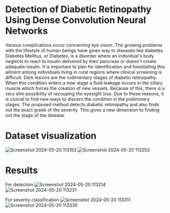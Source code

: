 # Detection of Diabetic Retinopathy Using Dense Convolution Neural Networks
Various complications occur concerning eye vision. The growing problems with the lifestyle of human beings have given way to diseases like diabetes. Diabetes Mellitus, or Diabetes, is a disorder where an individual's body neglects to react to insulin delivered by their pancreas or doesn't create adequate insulin. It is important to plan for identification and forestalling this ailment among individuals living in rural regions where clinical screening is difficult. Dark lesions are the rudimentary stages of diabetic retinopathy. When this condition enters a new stage a fluid leakage occurs in the ciliary muscle which forces the creation of new vessels. Because of this, there is a very slim possibility of recouping the eyesight loss. Due to these reasons, it is crucial to find new ways to discern the condition in the preliminary stages. The proposed method detects diabetic retinopathy and also finds out the exact grade of the severity. This gives a new dimension to finding out the stage of the disease.
# Dataset visualization
![Screenshot 2024-05-20 113153](https://github.com/Akshil399/Detection-of-Diabetic-Retinopathy-Using-Dense-Convolution-Neural-Networks/assets/154296041/96971e14-c013-4854-a8fc-caa24b9695aa)
![Screenshot 2024-05-20 113253](https://github.com/Akshil399/Detection-of-Diabetic-Retinopathy-Using-Dense-Convolution-Neural-Networks/assets/154296041/1af6da7b-b38d-4fb3-8b13-d01b45e25d80)

# Results
For detection
![Screenshot 2024-05-20 113214](https://github.com/Akshil399/Detection-of-Diabetic-Retinopathy-Using-Dense-Convolution-Neural-Networks/assets/154296041/65828f1c-a6ca-4744-b57b-a75526aec59b)
![Screenshot 2024-05-20 113231](https://github.com/Akshil399/Detection-of-Diabetic-Retinopathy-Using-Dense-Convolution-Neural-Networks/assets/154296041/6f59af0c-43d6-4226-8a6a-5f70a155da24)

For severity classification
![Screenshot 2024-05-20 113311](https://github.com/Akshil399/Detection-of-Diabetic-Retinopathy-Using-Dense-Convolution-Neural-Networks/assets/154296041/d22fb6d2-01bb-41ee-baeb-1578a60495f8)
![Screenshot 2024-05-20 113330](https://github.com/Akshil399/Detection-of-Diabetic-Retinopathy-Using-Dense-Convolution-Neural-Networks/assets/154296041/026c411a-b1b4-4d50-8100-3a8953900916)





